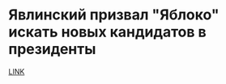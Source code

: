 # Явлинский призвал "Яблоко" искать новых кандидатов в президенты



[LINK](https://varlamov.ru/2865350.html)